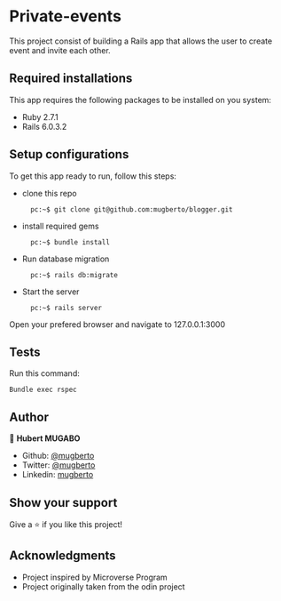 # Private-events

This project consist of building a Rails app that allows the user to create event and invite each other.


## Required installations

This app requires the following packages to be installed on you system:

* Ruby 2.7.1
* Rails 6.0.3.2

## Setup configurations

To get this app ready to run, follow this steps:

* clone this repo

        pc:~$ git clone git@github.com:mugberto/blogger.git

* install required gems

        pc:~$ bundle install

* Run database migration

        pc:~$ rails db:migrate

* Start the server

        pc:~$ rails server

Open your prefered browser and navigate to 127.0.0.1:3000

## Tests

Run this command:

    Bundle exec rspec


## Author

👤 **Hubert MUGABO**

- Github: [@mugberto](https://github.com/mugberto)
- Twitter: [@mugberto](https://twitter.com/mugberto)
- Linkedin: [mugberto](https://www.linkedin.com/in/hubert-mugabo-23144b6a/)

## Show your support

Give a ⭐️ if you like this project!

## Acknowledgments

- Project inspired by Microverse Program
- Project originally taken from the odin project
